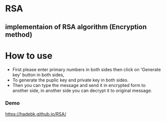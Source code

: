 # RSA
implementaion of RSA algorithm (Encryption method)
-------------------------------------------------------------------------------------
# How to use
- First please enter primary numbers in both sides then click on 'Generate key' button in both sides,
- To generate the puplic key and private key in both sides.
- Then you can type the message and send it in encrypted form to another side, in another side you can decrypt it to original message. 

### Demo
https://hadebk.github.io/RSA/
